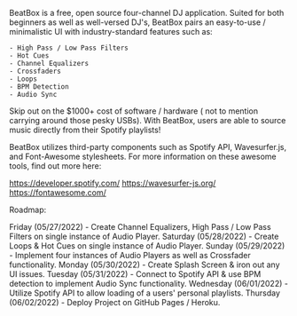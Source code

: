 BeatBox is a free, open source four-channel DJ application. Suited for both beginners as well as well-versed DJ's, BeatBox pairs an easy-to-use / minimalistic UI with industry-standard features such as:

    - High Pass / Low Pass Filters
    - Hot Cues
    - Channel Equalizers
    - Crossfaders
    - Loops
    - BPM Detection
    - Audio Sync

Skip out on the $1000+ cost of software / hardware ( not to mention carrying around those pesky USBs). With BeatBox, users are able to source music directly from their Spotify playlists!

BeatBox utilizes third-party components such as Spotify API, Wavesurfer.js, and Font-Awesome stylesheets. For more information on these awesome tools, find out more here:

https://developer.spotify.com/
https://wavesurfer-js.org/
https://fontawesome.com/

Roadmap:

Friday (05/27/2022) - Create Channel Equalizers, High Pass / Low Pass Filters on single instance of Audio Player.
Saturday (05/28/2022) - Create Loops & Hot Cues on single instance of Audio Player.
Sunday (05/29/2022) - Implement four instances of Audio Players as well as Crossfader functionality.
Monday (05/30/2022) - Create Splash Screen & iron out any UI issues.
Tuesday (05/31/2022) - Connect to Spotify API & use BPM detection to implement Audio Sync functionality.
Wednesday (06/01/2022) - Utilize Spotify API to allow loading of a users' personal playlists.
Thursday (06/02/2022) - Deploy Project on GitHub Pages / Heroku.